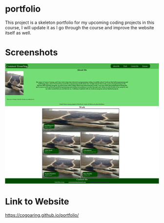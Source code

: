 # portfolio

This project is a skeleton portfolio for my upcoming coding projects in this course, I will update it as I go through the course and improve 
the website itself as well.

# Screenshots

![Alt text](/assets/images/portfolioScreenshot1.png "screenshot of first iteration portfolio website")

# Link to Website
https://cogoaring.github.io/portfolio/